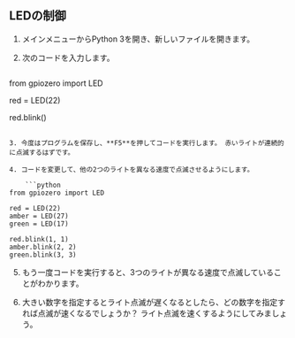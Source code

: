 ## LEDの制御

1. メインメニューからPython 3を開き、新しいファイルを開きます。

2. 次のコードを入力します。
    
    ```python
from gpiozero import LED

red = LED(22)

red.blink()
```

3. 今度はプログラムを保存し、**F5**を押してコードを実行します。 赤いライトが連続的に点滅するはずです。

4. コードを変更して、他の2つのライトを異なる速度で点滅させるようにします。
    
    ```python
from gpiozero import LED

red = LED(22)
amber = LED(27)
green = LED(17)

red.blink(1, 1)
amber.blink(2, 2)
green.blink(3, 3)
```

5. もう一度コードを実行すると、3つのライトが異なる速度で点滅していることがわかります。

6. 大きい数字を指定するとライト点滅が遅くなるとしたら、どの数字を指定すれば点滅が速くなるでしょうか？ ライト点滅を速くするようにしてみましょう。